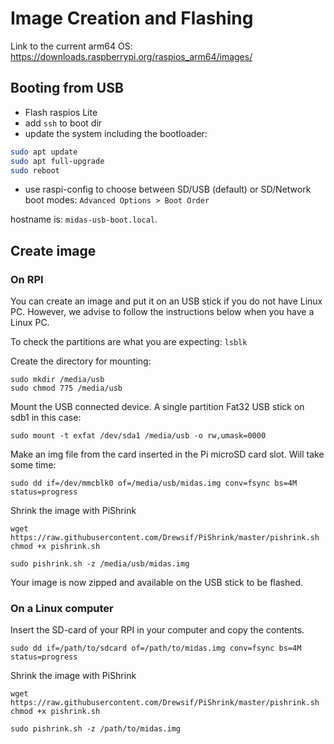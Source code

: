 # Image Creation and Flashing


Link to the current arm64 OS: https://downloads.raspberrypi.org/raspios_arm64/images/

## Booting from USB
- Flash raspios Lite
- add `ssh` to boot dir
- update the system including the bootloader:
```sh
sudo apt update
sudo apt full-upgrade
sudo reboot
```
- use raspi-config to choose between SD/USB (default) or SD/Network boot modes: `Advanced Options > Boot Order`

hostname is: `midas-usb-boot.local`.

## Create image

### On RPI
You can create an image and put it on an USB stick if you do not have Linux PC.
However, we advise to follow the instructions below when you have a Linux PC.

To check the partitions are what you are expecting:
```lsblk```

Create the directory for mounting:
```
sudo mkdir /media/usb
sudo chmod 775 /media/usb
```

Mount the USB connected device.  A single partition Fat32 USB stick on sdb1 in this case:
```
sudo mount -t exfat /dev/sda1 /media/usb -o rw,umask=0000
```

Make an img file from the card inserted in the Pi microSD card slot. Will take some time:
```
sudo dd if=/dev/mmcblk0 of=/media/usb/midas.img conv=fsync bs=4M status=progress
```

Shrink the image with PiShrink
```
wget https://raw.githubusercontent.com/Drewsif/PiShrink/master/pishrink.sh
chmod +x pishrink.sh

sudo pishrink.sh -z /media/usb/midas.img
```

Your image is now zipped and available on the USB stick to be flashed.


### On a Linux computer
Insert the SD-card of your RPI in your computer and copy the contents.

```
sudo dd if=/path/to/sdcard of=/path/to/midas.img conv=fsync bs=4M status=progress
```

Shrink the image with PiShrink
```
wget https://raw.githubusercontent.com/Drewsif/PiShrink/master/pishrink.sh
chmod +x pishrink.sh

sudo pishrink.sh -z /path/to/midas.img
```
